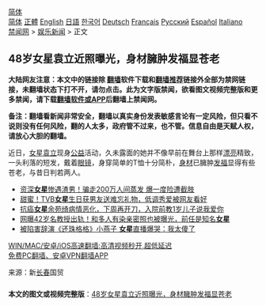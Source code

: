  <!-- 面包屑导航 --> <div class="breadcrumb"><!-- GTranslate: https://gtranslate.io/ -->  <div class="switcher notranslate">  <div class="selected">  <a href="#" onclick="return false;"> 简体</a>  </div>  <div class="option">  <a href="https://www.bannedbook.org" onclick="doGTranslate('zh-CN|zh-CN');jQuery('div.switcher div.selected a').html(jQuery(this).html());return false;" title="简体中文" class="nturl selected"> 简体</a>  <a href="https://www.bannedbook.org/zh-tw/" onclick="doGTranslate('zh-CN|zh-TW');jQuery('div.switcher div.selected a').html(jQuery(this).html());return false;" title="繁體中文" class="nturl"> 正體</a>  <a href="https://www.bannedbook.org/en/" onclick="doGTranslate('zh-CN|en');jQuery('div.switcher div.selected a').html(jQuery(this).html());return false;" title="English" class="nturl"> English</a>  <a href="https://www.bannedbook.org/ja/" onclick="doGTranslate('zh-CN|ja');jQuery('div.switcher div.selected a').html(jQuery(this).html());return false;" title="日本語" class="nturl"> 日語</a>  <a href="https://www.bannedbook.org/ko/" onclick="doGTranslate('zh-CN|ko');jQuery('div.switcher div.selected a').html(jQuery(this).html());return false;" title="한국어" class="nturl"> 한국어</a>  <a href="https://www.bannedbook.org/de/" onclick="doGTranslate('zh-CN|de');jQuery('div.switcher div.selected a').html(jQuery(this).html());return false;" title="Deutsch" class="nturl"> Deutsch</a>  <a href="https://www.bannedbook.org/fr/" onclick="doGTranslate('zh-CN|fr');jQuery('div.switcher div.selected a').html(jQuery(this).html());return false;" title="Français" class="nturl"> Français</a>  <a href="https://www.bannedbook.org/ru/" onclick="doGTranslate('zh-CN|ru');jQuery('div.switcher div.selected a').html(jQuery(this).html());return false;" title="Русский" class="nturl"> Русский</a>  <a href="https://www.bannedbook.org/es/" onclick="doGTranslate('zh-CN|es');jQuery('div.switcher div.selected a').html(jQuery(this).html());return false;" title="Español" class="nturl"> Español</a>  <a href="https://www.bannedbook.org/it/" onclick="doGTranslate('zh-CN|it');jQuery('div.switcher div.selected a').html(jQuery(this).html());return false;" title="Italiano" class="nturl"> Italiano</a>  </div>  </div>      <div class='breadcrumb-sub'><!-- Breadcrumb NavXT 6.3.0 --> <a href="https://www.bannedbook.org/" class="home">禁闻网</a> &gt; <a href="https://www.bannedbook.org/bnews/yule/" class="category">娱乐新闻</a> &gt; 正文</div></div><h2>48岁女星袁立近照曝光，身材臃肿发福显苍老</h2> <p class="notice"><b>大陆网友注意：本文中的链接除 <a href="https://github.com/bannedbook/fanqiang" >翻墙</a>软件下载和<a href="https://github.com/killgcd/justmysocks/blob/master/README.md">翻墙推荐</a>链接外全部为禁网链接，未翻墙状态下打不开，请勿点击。此为文字版禁闻，欲看图文视频完整版和更多禁闻，请下载<a href="https://github.com/bannedbook/fanqiang">翻墙软件或APP</a>后翻墙上禁闻网。</p><p>备注：翻墙看新闻非常安全，翻墙以真实身份发表敏感言论有一定风险，但只看不说则没有任何风险，翻的人太多，政府管不过来，也不管。信息自由是天赋人权，请放心大胆的翻墙。</b></p>  <div class="entry"> <p>近日，<a href="https://www.bannedbook.org/bnews/tag/%e5%a5%b3%e6%98%9f/" class="st_tag internal_tag" rel="tag" title="标签 女星 下的日志">女星</a><a href="https://www.bannedbook.org/bnews/tag/%e8%a2%81%e7%ab%8b/" class="st_tag internal_tag" rel="tag" title="标签 袁立 下的日志">袁立</a>现身<a href="https://www.bannedbook.org/bnews/tag/%E5%85%AC%E7%9B%8A/" class="st_tag internal_tag" rel="tag" title="标签 公益 下的日志">公益</a>活动，久未露面的她并不像早前在舞台上那样<a href="https://www.bannedbook.org/bnews/tag/%e6%bc%82%e4%ba%ae/" class="st_tag internal_tag" rel="tag" title="标签 漂亮 下的日志">漂亮</a>精致，一头利落的短发，戴着<a href="https://www.bannedbook.org/bnews/tag/%e7%9c%bc%e9%95%9c/" class="st_tag internal_tag" rel="tag" title="标签 眼镜 下的日志">眼镜</a>，身穿简单的T恤十分简朴，<a href="https://www.bannedbook.org/bnews/tag/%E8%BA%AB%E6%9D%90/" class="st_tag internal_tag" rel="tag" title="标签 身材 下的日志">身材</a>已臃肿<a href="https://www.bannedbook.org/bnews/tag/%E5%8F%91%E7%A6%8F/" class="st_tag internal_tag" rel="tag" title="标签 发福 下的日志">发福</a>显得有些苍老，与昔日判若两人。</p> <ul class='op-related-articles' title='相关阅读'> <li><a href='https://www.bannedbook.org/bnews/yule/20210723/1592375.html' target='_blank'>资深<b>女星</b>惨遇渣男！骗走200万人间蒸发 爆一度险遭截肢</a></li> <li><a href='https://www.bannedbook.org/bnews/yule/20210721/1591155.html' target='_blank'>甜蜜！TVB<b>女星</b>生日获男友送难忘礼物，低调秀爱被网友看好</a></li> <li><a href='https://www.bannedbook.org/bnews/yule/20210721/1591038.html' target='_blank'>抗癌<b>女星</b>余苑绮病情恶化，下周再开刀，入院前教1岁儿子说我爱你</a></li> <li><a href='https://www.bannedbook.org/bnews/yule/20210719/1589744.html' target='_blank'>网曝42岁名教授出轨！和多人有染亲密照也被曝光，前任是知名<b>女星</b></a></li> <li><a href='https://www.bannedbook.org/bnews/yule/20210718/1589271.html' target='_blank'>被陷害辞演《还珠格格》小燕子 <b>女星</b>直播爆哭：我太傻了</a></li> </ul> <p class="texttj"> <a href="https://github.com/bannedbook/fanqiang/wiki/V2ray%E6%9C%BA%E5%9C%BA" target="_blank">WIN/MAC/安卓/iOS高速翻墙:高清视频秒开,超低延迟</a><br/> <a href="https://github.com/bannedbook/fanqiang/wiki/%E7%A6%81%E9%97%BB%E7%BD%91%E5%AE%89%E5%8D%93%E7%BF%BB%E5%A2%99%E6%96%B0%E9%97%BBAPP" target="_blank">免费PC翻墙、安卓VPN翻墙APP</a></p> <p> 来源：新<a href="https://www.bannedbook.org/bnews/tag/%e9%95%bf%e6%98%a5/" class="st_tag internal_tag" rel="tag" title="标签 长春 下的日志">长春</a>国贸 </p><a name='sharetosocial'></a>  <div style="margin-bottom:5px;padding-bottom:5px;clear:both"> <div id="archive-pix-1" class="banner-ads"> <!-- AuctionX Display platform tag START --> <div id="26318x728x90x621x_ADSLOT2" clicktrack="%%CLICK_URL_ESC%%"></div> <!-- AuctionX Display platform tag END --> </div> <div id="archive-pix-2" class="banner-ads"> <!-- AuctionX Display platform tag START --> <div id="26315x300x250x621x_ADSLOT2" clicktrack="%%CLICK_URL_ESC%%"></div> <!-- AuctionX Display platform tag END --> </div> </div>  <div id="archive-pix-1" class="banner-ads"> <!-- AuctionX Display platform tag START --> <div id="26318x728x90x621x_ADSLOT3" clicktrack="%%CLICK_URL_ESC%%"></div> <!-- AuctionX Display platform tag END --> </div> <div><b>本文的图文或视频完整版</b>：<a href='https://www.bannedbook.org/bnews/yule/20210725/1593709.html'>48岁女星袁立近照曝光，身材臃肿发福显苍老</a></div>  </div><!--END ENTRY--> 